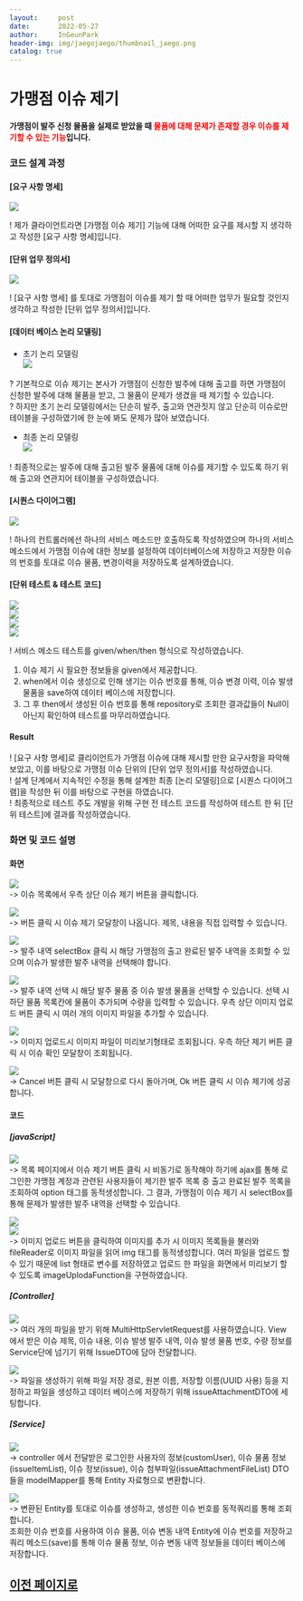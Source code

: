 ```yaml
---
layout:     post
date:       2022-05-27
author:     InGeunPark
header-img: img/jaegojaego/thumbnail_jaego.png
catalog: true
---
```


# 가맹점 이슈 제기

<p style="font-weight:bold">가맹점이 발주 신청 물품을 실제로 받았을 때 <font style="color: red;">물품에 대해 문제가 존재할 경우 이슈를 제기할 수 있는 기능</font>입니다. </p>

### 코드 설계 과정

#### [요구 사항 명세]
<img src="../../../../img/jaegojaego/issueRegist/issue-regist_1.png"> <br>

! 제가 클라이언트라면 [가맹점 이슈 제기] 기능에 대해 어떠한 요구를 제시할 지 생각하고 작성한 [요구 사항 명세]입니다.

#### [단위 업무 정의서] 

<img src="../../../../img/jaegojaego/issueRegist/issue-regist_2.png"> <br>

! [요구 사항 명세] 를 토대로 가맹점이 이슈를 제기 할 때 어떠한 업무가 필요할 것인지 생각하고 작성한 [단위 업무 정의서]입니다.

#### [데이터 베이스 논리 모델링]
- 초기 논리 모델링 <br>
<img src="../../../../img/jaegojaego/issueRegist/issue-regist_3.png"> <br>

? 기본적으로 이슈 제기는 본사가 가맹점이 신청한 발주에 대해 출고를 하면 가맹점이 신청한 발주에 대해 물품을 받고, 그 물품이 문제가 생겼을 때 제기할 수 있습니다. <br>
? 하지만 초기 논리 모델링에서는 단순히 발주, 출고와 연관짓지 않고 단순히 이슈로만 테이블을 구성하였기에 한 눈에 봐도 문제가 많아 보였습니다.

- 최종 논리 모델링 <br>
<img src="../../../../img/jaegojaego/issueRegist/issue-regist_4.png"> <br>

! 최종적으로는 발주에 대해 출고된 발주 물품에 대해 이슈를 제기할 수 있도록 하기 위해 출고와 연관지어 테이블을 구성하였습니다.

#### [시퀀스 다이어그램]

<img src="../../../../img/jaegojaego/issueRegist/issue-regist_5.png"> <br>

! 하나의 컨트롤러에선 하나의 서비스 메소드만 호출하도록 작성하였으며 하나의 서비스 메소드에서 가맹점 이슈에 대한 정보를 설정하여 데이터베이스에 저장하고 저장한 이슈의 번호를 토대로 이슈 물품, 변경이력을 저장하도록 설계하였습니다.

#### [단위 테스트 & 테스트 코드]

<img src="../../../../img/jaegojaego/issueRegist/issue-regist_6.png"> <br>
<img src="../../../../img/jaegojaego/issueRegist/issue-regist_7.png"> <br>
<img src="../../../../img/jaegojaego/issueRegist/issue-regist_8.png"> <br>
<img src="../../../../img/jaegojaego/issueRegist/issue-regist_9.png"> <br>

! 서비스 메소드 테스트를 given/when/then 형식으로 작성하였습니다. <br>
 1. 이슈 제기 시 필요한 정보들을 given에서 제공합니다.
 2. when에서 이슈 생성으로 인해 생기는 이슈 번호를 통해, 이슈 변경 이력, 이슈 발생 물품을 save하여 데이터 베이스에 저장합니다. 
 3. 그 후 then에서 생성된 이슈 번호를 통해 repository로 조회한 결과값들이 Null이 아닌지 확인하여 테스트를 마무리하였습니다.

#### Result
! [요구 사항 명세]로 클리이언트가 가맹점 이슈에 대해 제시할 만한 요구사항을 파악해 보았고, 이를 바탕으로 가맹점 이슈 단위의  [단위 업무 정의서]를 작성하였습니다.  <br>
! 설계 단계에서 지속적인 수정을 통해 설계한 최종 [논리 모델링]으로  [시퀀스 다이어그램]을 작성한 뒤 이를 바탕으로 구현을 하였습니다. <br>
! 최종적으로 테스트 주도 개발을 위해 구현 전 테스트 코드를 작성하여 테스트 한 뒤 [단위 테스트]에 결과를 작성하였습니다. 

### 화면 및 코드 설명

#### 화면
<img src="../../../../img/jaegojaego/issueRegist/issue-regist_10.png"> <br>
-> 이슈 목록에서 우측 상단 이슈 제기 버튼을 클릭합니다. <br>

<img src="../../../../img/jaegojaego/issueRegist/issue-regist_11.png"> <br>
-> 버튼 클릭 시 이슈 제기 모달창이 나옵니다. 제목, 내용을 직접 입력할 수 있습니다. <br>

<img src="../../../../img/jaegojaego/issueRegist/issue-regist_12.png"> <br>
-> 발주 내역 selectBox 클릭 시 해당 가맹점의 출고 완료된 발주 내역을 조회할 수 있으며 이슈가 발생한 발주 내역을 선택해야 합니다. <br>

<img src="../../../../img/jaegojaego/issueRegist/issue-regist_13.png"> <br>
-> 발주 내역 선택 시 해당 발주 물품 중 이슈 발생 물품을 선택할 수 있습니다. 선택 시 하단 물품 목록칸에 물품이 추가되며 수량을 입력할 수 있습니다. 우측 상단 이미지 업로드 버튼 클릭 시 여러 개의 이미지 파일을 추가할 수 있습니다. <br>

<img src="../../../../img/jaegojaego/issueRegist/issue-regist_14.png"> <br>
-> 이미지 업로드시 이미지 파일이 미리보기형태로 조회됩니다. 우측 하단 제기 버튼 클릭 시 이슈 확인 모달창이 조회됩니다. <br>

<img src="../../../../img/jaegojaego/issueRegist/issue-regist_15.png"> <br>
-> Cancel 버튼 클릭 시 모달창으로 다시 돌아가며, Ok 버튼 클릭 시 이슈 제기에 성공합니다.

#### 코드

##### [javaScript]
<img src="../../../../img/jaegojaego/issueRegist/issue-regist_16.png"> <br>
-> 목록 페이지에서 이슈 제기 버튼 클릭 시 비동기로 동작해야 하기에 ajax를 통해 로그인한 가맹점 계정과 관련된 사용자들이 제기한 발주 목록 중 출고 완료된 발주 목록을 조회하여 option 태그를 동적생성합니다. 그 결과, 가맹점이 이슈 제기 시 selectBox를 통해 문제가 발생한 발주 내역을 선택할 수 있습니다. <br>

<img src="../../../../img/jaegojaego/issueRegist/issue-regist_17.png"> <br>
<img src="../../../../img/jaegojaego/issueRegist/issue-regist_18.png"> <br>
-> 이미지 업로드 버튼을 클릭하여 이미지를 추가 시 이미지 목록들을 불러와 fileReader로 이미지 파일을 읽어 img 태그를 동적생성합니다. 여러 파일을 업로드 할 수 있기 때문에 list 형태로 변수를 저장하였고 업로드 한 파일을 화면에서 미리보기 할 수 있도록 imageUplodaFunction을 구현하였습니다. <br>

##### [Controller]
<img src="../../../../img/jaegojaego/issueRegist/issue-regist_19.png"> <br>
-> 여러 개의 파일을 받기 위해 MultiHttpServletRequest를 사용하였습니다. View 에서 받은 이슈 제목, 이슈 내용, 이슈 발생 발주 내역, 이슈 발생 물품 번호, 수량 정보를 Service단에 넘기기 위해 IssueDTO에 담아 전달합니다. <br>

<img src="../../../../img/jaegojaego/issueRegist/issue-regist_20.png"> <br>
-> 파일을 생성하기 위해 파일 저장 경로, 원본 이름, 저장할 이름(UUID 사용) 등을 지정하고 파일을 생성하고 데이터 베이스에 저장하기 위해 issueAttachmentDTO에 세팅합니다. <br>

##### [Service]
<img src="../../../../img/jaegojaego/issueRegist/issue-regist_21.png"> <br>
-> controller 에서 전달받은 로그인한 사용자의 정보(customUser), 이슈 물품 정보(issueItemList), 이슈 정보(issue), 이슈 첨부파일(issueAttachmentFileList) DTO 들을 modelMapper를 통해 Entity 자료형으로 변환합니다. <br>

<img src="../../../../img/jaegojaego/issueRegist/issue-regist_22.png"> <br>
-> 변환된 Entity를 토대로 이슈를 생성하고, 생성한 이슈 번호를 동적쿼리를 통해 조회합니다. <br>
조회한 이슈 번호를 사용하여 이슈 물품, 이슈 변동 내역 Entity에 이슈 번호를 저장하고 쿼리 메소드(save)를 통해 이슈 물품 정보, 이슈 변동 내역 정보들을 데이터 베이스에 저장합니다.

## [이전 페이지로](https://ingeunpark.github.io/2022/05/27/jaegojaego/#zzzzz)



